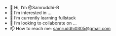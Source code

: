- 👋 Hi, I’m @Samruddhi-B
- 👀 I’m interested in ...
- 🌱 I’m currently learning fullstack
- 💞️ I’m looking to collaborate on ...
- 📫 How to reach me: samruddhi0305@gmail.com

<!---
Samruddhi-B/Samruddhi-B is a ✨ special ✨ repository because its `README.md` (this file) appears on your GitHub profile.
You can click the Preview link to take a look at your changes.
--->
